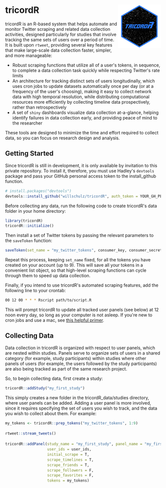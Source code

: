 # tricordR <img src='man/figures/logo.png' align="right" height="139" />

tricordR is an R-based system that helps automate and monitor Twitter scraping and related data collection activities, designed particularly for studies that involve tracking the same sets of users over a period of time.  It is built upon ```rtweet```, providing several key features that make large-scale data collection faster, simpler, and more manageable:
  
  - Robust scraping functions that utilize all of a user's tokens, in sequence, to complete a data collection task quickly while respecting Twitter's rate limits
  - An architecture for tracking distinct sets of users longitudinally, which uses cron jobs to update datasets automatically once per day (or at a frequency of the user's choosing), making it easy to collect network data with high temporal resolution, while distributing computational resources more efficiently by collecting timeline data prospectively, rather than retrospectively
  - A set of ```shiny``` dashboards visualize data collection at-a-glance, helping identify failures in data collection early, and providing peace of mind to the researcher

These tools are designed to minimize the time and effort required to collect data, so you can focus on research design and analysis.
  
## Getting Started

Since tricordR is still in development, it is only available by invitation to this private repository.  To install it, therefore, you must use Hadley's ```devtools``` package and pass your GitHub personal access token to the install_github function.
  
``` r
# install.packages("devtools")
devtools::install_github("willschulz/tricordR", auth_token = YOUR_GH_PERSONAL_ACCESS_TOKEN)
```

Before collecting any data, run the following code to create tricordR's data folder in your home directory:
  
``` r
library(tricordR)
tricordR::initialize()
```

Then install a set of Twitter tokens by passing the relevant parameters to the ```saveToken``` function:

``` r
saveToken(set_name = "my_twitter_tokens", consumer_key, consumer_secret, access_token, access_secret)
```

Repeat this process, keeping ```set_name``` fixed, for all the tokens you have created on your account (up to 9).  This will save all your tokens in a convenient list object, so that high-level scraping functions can cycle through them to speed up data collection.


Finally, if you intend to use tricordR's automated scraping features, add the following line to your crontab:

``` bash
00 12 00 * * * Rscript path/to/script.R
```

This will prompt tricordR to update all tracked user panels (see below) at 12 noon every day, so long as your computer is not asleep.  If you're new to cron jobs and use a mac, see <a href="https://ole.michelsen.dk/blog/schedule-jobs-with-crontab-on-mac-osx/">this helpful primer</a>.

## Collecting Data

Data collection in tricordR is organized with respect to user panels, which are nested within studies.  Panels serve to organize sets of users in a shared category (for example, study participants) within studies where other panels of users (for example, the users followed by the study participants) are also being tracked as part of the same research project.

So, to begin collecting data, first create a study:

``` r
tricordR::addStudy("my_first_study")
```

This simply creates a new folder in the tricordR_data/studies directory, where user panels can be added.  Adding a user panel is more involved, since it requires specifying the set of users you wish to track, and the data you wish to collect about them.  For example:

``` r
my_tokens <- tricordR::prep_tokens("my_twitter_tokens", 1:9)

rtweet::stream_tweets()

tricordR::addPanel(study_name = "my_first_study", panel_name = "my_first_panel",
                   user_ids = user_ids,
                   initial_scrape = T,
                   scrape_timelines = T,
                   scrape_friends = T,
                   scrape_followers = F,
                   scrape_favorites = F,
                   tokens = my_tokens)
```

